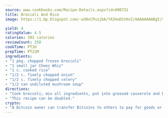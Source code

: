 ```yaml
---
source: www.cookbooks.com/Recipe-Details.aspx?id=990731
title: Broccoli And Rice
image: https://1.bp.blogspot.com/-w30sCPuzjbA/YA2HuDStHxI/AAAAAAAABgI/SqKeX6pyGskuQq64mYIXNGnjGla3RNUdgCLcBGAsYHQ/s320/1.png

yield: 4
ratingValue: 4.5
calories: 302 calories
reviewCount: 258
cookTime: PT1H
prepTime: PT22M
ingredients:
- "1 pkg. chopped frozen broccoli"
- "1 small jar Cheez Whiz"
- "1 c. cooked rice"
- "1/2 c. finely chopped onion"
- "1/2 c. finely chopped celery"
- "1/2 can undiluted mushroom soup"
directions:
- "Cook broccoli; mix all ingredients, put into greased casserole and bake 30 minutes at 350u00b0."
- "This recipe can be doubled."
crypto:
- "A Bitcoin owner can transfer Bitcoins to others to pay for goods or services."
---
```

